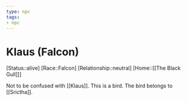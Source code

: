 ```yaml
---
type: npc
tags: 
- npc
---
```


# Klaus (Falcon)
[Status::alive]
[Race::Falcon]
[Relationship::neutral]
[Home::[[The Black Gull]]]

Not to be confused with [[Klaus]]. This is a bird. The bird belongs to [[Srictha]].